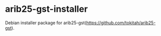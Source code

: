 arib25-gst-installer
====================

Debian installer package for arib25-gst(https://github.com/tokitah/arib25-gst).
